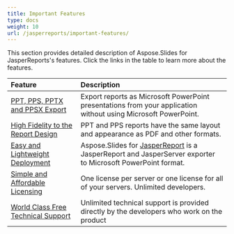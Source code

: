 ```yaml
---
title: Important Features
type: docs
weight: 10
url: /jasperreports/important-features/
---
```


This section provides detailed description of Aspose.Slides for JasperReports's features. Click the links in the table to learn more about the features. 

|**Feature** |**Description** |
| :- | :- |
|[PPT, PPS, PPTX and PPSX Export](/pages/createpage.action?spaceKey=slidesjasperreports&title=PPT%2C+PPS%2C+PPTX+and+PPSX+Export&linkCreation=true&fromPageId=10747918)|Export reports as Microsoft PowerPoint presentations from your application without using Microsoft PowerPoint. |
|[High Fidelity to the Report Design](/slides/jasperreports/high-fidelity-to-the-report-design/)|PPT and PPS reports have the same layout and appearance as PDF and other formats. |
|[Easy and Lightweight Deployment](/slides/jasperreports/easy-and-lightweight-deployment-html/)|Aspose.Slides for [JasperReport](http://jasperforge.org/sf/projects/jasperreports) is a JasperReport and JasperServer exporter to Microsoft PowerPoint format. |
|[Simple and Affordable Licensing](/slides/jasperreports/simple-and-affordable-licensing/)|One license per server or one license for all of your servers. Unlimited developers. |
|[World Class Free Technical Support](/slides/jasperreports/world-class-free-technical-support-html/)|Unlimited technical support is provided directly by the developers who work on the product |

